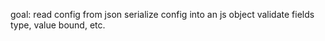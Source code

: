 goal:
read config from json
serialize config into an js object
validate fields type, value bound, etc.
